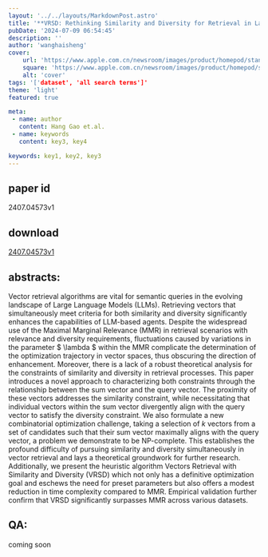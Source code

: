 ```yaml
---
layout: '../../layouts/MarkdownPost.astro'
title: '**VRSD: Rethinking Similarity and Diversity for Retrieval in Large Language Models**'
pubDate: '2024-07-09 06:54:45'
description: ''
author: 'wanghaisheng'
cover:
    url: 'https://www.apple.com.cn/newsroom/images/product/homepod/standard/Apple-HomePod-hero-230118_big.jpg.large_2x.jpg'
    square: 'https://www.apple.com.cn/newsroom/images/product/homepod/standard/Apple-HomePod-hero-230118_big.jpg.large_2x.jpg'
    alt: 'cover'
tags: '['dataset', 'all search terms']' 
theme: 'light'
featured: true

meta:
 - name: author
   content: Hang Gao et.al.
 - name: keywords
   content: key3, key4

keywords: key1, key2, key3
---
```


## paper id
2407.04573v1
## download
[2407.04573v1](http://arxiv.org/abs/2407.04573v1)
## abstracts:
Vector retrieval algorithms are vital for semantic queries in the evolving landscape of Large Language Models (LLMs). Retrieving vectors that simultaneously meet criteria for both similarity and diversity significantly enhances the capabilities of LLM-based agents. Despite the widespread use of the Maximal Marginal Relevance (MMR) in retrieval scenarios with relevance and diversity requirements, fluctuations caused by variations in the parameter $ \lambda $ within the MMR complicate the determination of the optimization trajectory in vector spaces, thus obscuring the direction of enhancement. Moreover, there is a lack of a robust theoretical analysis for the constraints of similarity and diversity in retrieval processes. This paper introduces a novel approach to characterizing both constraints through the relationship between the sum vector and the query vector. The proximity of these vectors addresses the similarity constraint, while necessitating that individual vectors within the sum vector divergently align with the query vector to satisfy the diversity constraint. We also formulate a new combinatorial optimization challenge, taking a selection of $k$ vectors from a set of candidates such that their sum vector maximally aligns with the query vector, a problem we demonstrate to be NP-complete. This establishes the profound difficulty of pursuing similarity and diversity simultaneously in vector retrieval and lays a theoretical groundwork for further research. Additionally, we present the heuristic algorithm Vectors Retrieval with Similarity and Diversity (VRSD) which not only has a definitive optimization goal and eschews the need for preset parameters but also offers a modest reduction in time complexity compared to MMR. Empirical validation further confirm that VRSD significantly surpasses MMR across various datasets.
## QA:
coming soon
